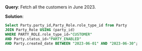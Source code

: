 **Query**: Fetch all the customers in June 2023.

**Solution**:
```sql
Select Party.party_id,Party_Role.role_type_id from Party 
JOIN Party_Role USING (party_id) 
WHERE PARTY_ROLE.role_type_id="CUSTOMER" 
AND Party.status_id="PARTY_ENABLED" 
AND Party.created_date BETWEEN "2023-06-01" AND "2023-06-30";

